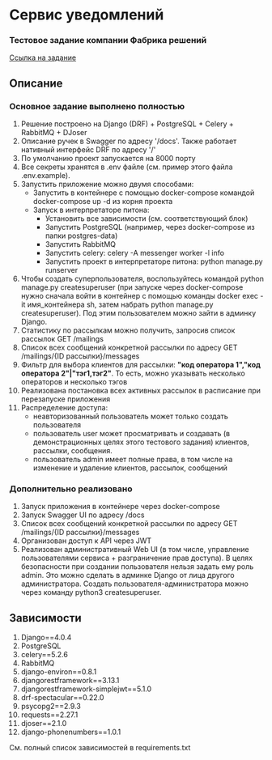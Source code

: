# Сервис уведомлений

### Тестовое задание компании Фабрика решений
[Ссылка на задание](https://www.craft.do/s/n6OVYFVUpq0o6L)

## Описание

### Основное задание выполнено полностью

1. Решение построено на Django (DRF) + PostgreSQL + Celery + RabbitMQ + DJoser
2. Описание ручек в Swagger по адресу '/docs'. Также работает нативный интерфейс DRF по адресу '/'
3. По умолчанию проект запускается на 8000 порту
4. Все секреты хранятся в .env файле (см. пример этого файла .env.example). 
5. Запустить приложение можно двумя способами:
   - Запустить в контейнере с помощью docker-compose командой docker-compose up -d из корня проекта
   - Запуск в интерпретаторе питона:
     - Установить все зависимости (см. соответствующий блок)
     - Запустить PostgreSQL (например, через docker-compose из папки postgres-data)
     - Запустить RabbitMQ
     - Запустить celery: celery -A messenger worker -l info
     - Запустить проект в интерпретаторе питона: python manage.py runserver
6. Чтобы создать суперпользователя, воспользуйтесь командой python manage.py createsuperuser (при запуске через docker-compose нужно сначала войти в контейнер с помощью команды docker exec -it имя_контейнера sh, затем набрать python manage.py createsuperuser). Под этим пользователем можно зайти в админку Django.
7. Статистику по рассылкам можно получить, запросив список рассылок GET /mailings
8. Список всех сообщений конкретной рассылки по адресу GET /mailings/{ID рассылки}/messages
9. Фильтр для выбора клиентов для рассылки: **"код оператора 1","код оператора 2"|"тэг1,тэг2"**. То есть, можно указывать несколько операторов и несколько тэгов
10. Реализована постановка всех активных рассылок в расписание при перезапуске приложения
11. Распределение доступа:
    - неавторизованный пользователь может только создать пользователя
    - пользователь user может просматривать и создавать (в демонстрационных целях этого тестового задания) клиентов, рассылки, сообщения.
    - пользователь admin имеет полные права, в том числе на изменение и удаление клиентов, рассылок, сообщений 

### Дополнительно реализовано
1. Запуск приложения в контейнере через docker-compose
2. Запуск Swagger UI по адресу /docs
3. Список всех сообщений конкретной рассылки по адресу GET /mailings/{ID рассылки}/messages
4. Организован доступ к API через JWT
5. Реализован административный Web UI (в том числе, управление пользователями сервиса + разграничение прав доступа). В целях безопасности при создании пользователя нельзя задать ему роль admin. Это можно сделать в админке Django от лица другого администратора. Создать пользователя-администратора можно через команду python3 createsuperuser.

## Зависимости
1. Django==4.0.4
2. PostgreSQL
3. celery==5.2.6
4. RabbitMQ
5. django-environ==0.8.1
6. djangorestframework==3.13.1
7. djangorestframework-simplejwt==5.1.0
8. drf-spectacular==0.22.0
9. psycopg2==2.9.3
11. requests==2.27.1
12. djoser==2.1.0
13. django-phonenumbers==1.0.1

См. полный список зависимостей в requirements.txt